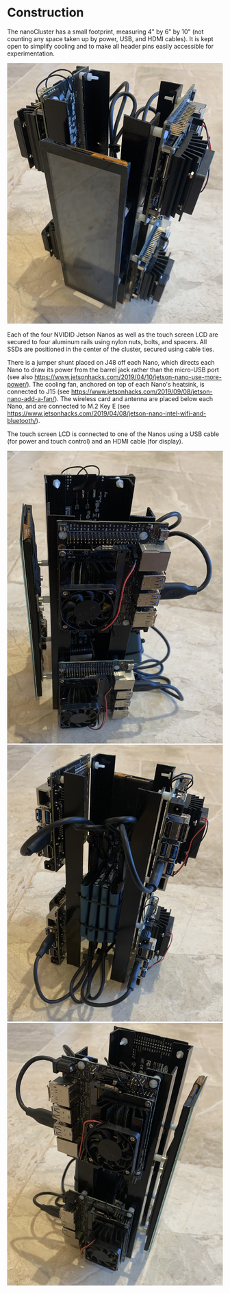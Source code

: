 # Construction
The nanoCluster has a small footprint, measuring 4" by 6" by 10" (not counting any space taken up by power, USB, and HDMI cables). It is kept open to simplify cooling and to make all header pins easily accessible for experimentation.

<img src="/Documentation/Images/cluster 1.jpg">

Each of the four NVIDID Jetson Nanos as well as the touch screen LCD are secured to four aluminum rails using nylon nuts, bolts, and spacers. All SSDs are positioned in the center of the cluster, secured using cable ties.

There is a jumper shunt placed on J48 off each Nano, which directs each Nano to draw its power from the barrel jack rather than the micro-USB port (see also https://www.jetsonhacks.com/2019/04/10/jetson-nano-use-more-power/). The cooling fan, anchored on top of each Nano's heatsink, is connected to J15 (see https://www.jetsonhacks.com/2019/09/08/jetson-nano-add-a-fan/). The wireless card and antenna are placed below each Nano, and are connected to M.2 Key E (see https://www.jetsonhacks.com/2019/04/08/jetson-nano-intel-wifi-and-bluetooth/).

The touch screen LCD is connected to one of the Nanos using a USB cable (for power and touch control) and an HDMI cable (for display).

<img src="/Documentation/Images/cluster 2.jpg">
<img src="/Documentation/Images/cluster 3.jpg">
<img src="/Documentation/Images/cluster 4.jpg">

